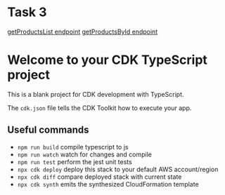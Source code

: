 # Task 3

[getProductsList endpoint](https://l0uz586vg3.execute-api.eu-central-1.amazonaws.com/prod/products)
[getProductsById endpoint](https://l0uz586vg3.execute-api.eu-central-1.amazonaws.com/prod/products/7567ec4b-b10c-48c5-9345-fc73c48a80aa)

# Welcome to your CDK TypeScript project

This is a blank project for CDK development with TypeScript.

The `cdk.json` file tells the CDK Toolkit how to execute your app.

## Useful commands

- `npm run build` compile typescript to js
- `npm run watch` watch for changes and compile
- `npm run test` perform the jest unit tests
- `npx cdk deploy` deploy this stack to your default AWS account/region
- `npx cdk diff` compare deployed stack with current state
- `npx cdk synth` emits the synthesized CloudFormation template
